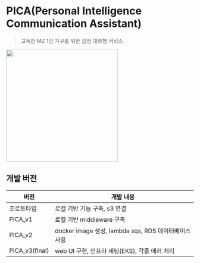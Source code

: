 # PICA(Personal Intelligence Communication Assistant)
>고독한 MZ 1인 가구를 위한 감정 대화형 서비스

<img src="https://github.com/last-project-rookies/PICA/assets/45062595/9cdcc647-3a0b-4cba-892a-eae559152f97"  width="300">


## 개발 버전

|버전|개발 내용|
|------|---|
|프로토타입|로컬 기반 기능 구축, s3 연결|
|PICA_v1|로컬 기반 middleware 구축|
|PICA_v2|docker image 생성, lambda sqs, RDS 데이터베이스 사용|
|PICA_v3(final)|web UI 구현, 인프라 세팅(EKS), 각종 에러 처리


